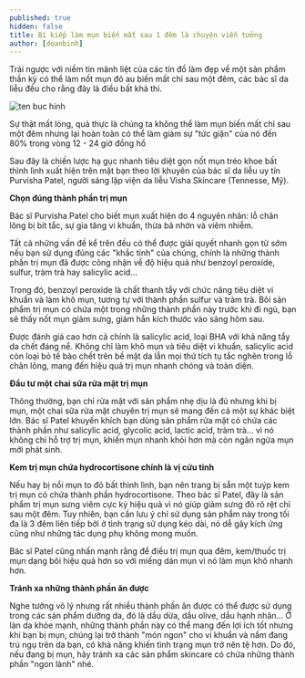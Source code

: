 ```yaml
---
published: true
hidden: false
title: Bí kiếp làm mụn biến mất sau 1 đêm là chuyện viễn tưởng 
author: [doanbinh] 
---
```



Trái ngược với niềm tin mãnh liệt của các tín đồ làm đẹp về một sản phẩm thần kỳ có thể làm nốt mụn đỏ au biến mất chỉ sau một đêm, các bác sĩ da liễu đều cho rằng đây là điều bất khả thi. 

![ten buc hinh](http://medianews.netnews.vn:8080/netnews//archive/imageslead/2019052123/tinngan112908_866791476_00.jpg "ten buc hinh")

Sự thật mất lòng, quả thực là chúng ta không thể làm mụn biến mất chỉ sau một đêm nhưng lại hoàn toàn có thể làm giảm sự "tức giận" của nó đến 80% trong vòng 12 - 24 giờ đồng hồ

Sau đây là chiến lược hạ gục nhanh tiêu diệt gọn nốt mụn tréo khoe bất thình lình xuất hiện trên mặt bạn theo lời khuyên của bác sĩ da liễu uy tín Purvisha Patel, người sáng lập viện da liễu Visha Skincare (Tennesse, Mỹ).

**Chọn đúng thành phần trị mụn**

Bác sĩ Purvisha Patel cho biết mụn xuất hiện do 4 nguyên nhân: lỗ chân lông bị bít tắc, sự gia tăng vi khuẩn, thừa bã nhờn và viêm nhiễm.

Tất cả những vấn đề kể trên đều có thể được giải quyết nhanh gọn từ sớm nếu bạn sử dụng đúng các "khắc tinh" của chúng, chính là những thành phần trị mụn đã được công nhận về độ hiệu quả như benzoyl peroxide, sulfur, tràm trà hay salicylic acid...

Trong đó, benzoyl peroxide là chất thanh tẩy với chức năng tiêu diệt vi khuẩn và làm khô mụn, tương tự với thành phần sulfur và tràm trà. Bôi sản phẩm trị mụn có chứa một trong những thành phần này trước khi đi ngủ, bạn sẽ thấy nốt mụn giảm sưng, giảm hẳn kích thước vào sáng hôm sau.

Được đánh giá cao hơn cả chính là salicylic acid, loại BHA với khả năng tẩy da chết đáng nể. Không chỉ làm khô mụn và tiêu diệt vi khuẩn, salicylic acid còn loại bỏ tế bào chết trên bề mặt da lẫn mọi thứ tích tụ tắc nghẽn trong lỗ chân lông, mang đến hiệu quả trị mụn nhanh chóng và toàn diện.


**Đầu tư một chai sữa rửa mặt trị mụn**

Thông thường, bạn chỉ rửa mặt với sản phẩm nhẹ dịu là đủ nhưng khi bị mụn, một chai sữa rửa mặt chuyên trị mụn sẽ mang đến cả một sự khác biệt lớn. Bác sĩ Patel khuyến khích bạn dùng sản phẩm rửa mặt có chứa các thành phần như salicylic acid, glycolic acid, lactic acid, tràm trà... vì nó không chỉ hỗ trợ trị mụn, khiến mụn nhanh khỏi hơn mà còn ngăn ngừa mụn mới phát sinh.


**Kem trị mụn chứa hydrocortisone chính là vị cứu tinh**

Nếu hay bị nổi mụn to đỏ bất thình lình, bạn nên trang bị sẵn một tuýp kem trị mụn có chứa thành phần hydrocortisone. Theo bác sĩ Patel, đây là sản phẩm trị mụn sưng viêm cực kỳ hiệu quả vì nó giúp giảm sưng đỏ rõ rệt chỉ sau một đêm. Tuy nhiên, bạn cần lưu ý chỉ sử dụng sản phẩm này trong tối đa là 3 đêm liên tiếp bởi ở tình trạng sử dụng kéo dài, nó dễ gây kích ứng cũng như những tác dụng phụ không mong muốn.

Bác sĩ Patel cũng nhấn mạnh rằng để điều trị mụn qua đêm, kem/thuốc trị mụn dạng bôi hiệu quả hơn so với miếng dán mụn vì nó làm mụn khô nhanh hơn.


**Tránh xa những thành phần ăn được**

Nghe tưởng vô lý nhưng rất nhiều thành phần ăn được có thể được sử dụng trong các sản phẩm dưỡng da, đó là dầu dừa, dầu olive, dầu hạnh nhân... Ở làn da khỏe mạnh, những thành phần này có thể mang đến lợi ích tốt nhưng khi bạn bị mụn, chúng lại trở thành "món ngon" cho vi khuẩn và nấm đang trú ngụ trên da bạn, có khả năng khiến tình trạng mụn trở nên tệ hơn. Do đó, nếu đang bị mụn, hãy tránh xa các sản phẩm skincare có chứa những thành phần "ngon lành" nhé.